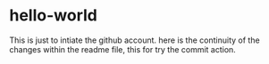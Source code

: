 # hello-world
This is just to intiate the github account.
here is the continuity of the changes within the readme file, this for try the commit action.
